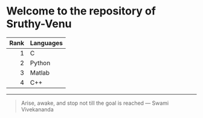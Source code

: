 # Welcome to the repository of Sruthy-Venu

| Rank | Languages |
|-----:|-----------|
|     1| C |
|     2| Python    |
|     3| Matlab    |
|     4| C++       |


---
> Arise, awake, and stop not till the goal is reached
— Swami Vivekananda
